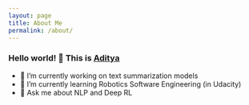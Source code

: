 ```yaml
---
layout: page
title: About Me
permalink: /about/
---
```


### Hello world! 👋 This is [Aditya](https://aditya.me)

- 🔭 I’m currently working on text summarization models
- 🌱 I’m currently learning Robotics Software Engineering (in Udacity)
- 💬 Ask me about NLP and Deep RL
